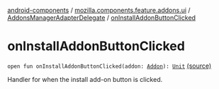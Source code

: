 [android-components](../../index.md) / [mozilla.components.feature.addons.ui](../index.md) / [AddonsManagerAdapterDelegate](index.md) / [onInstallAddonButtonClicked](./on-install-addon-button-clicked.md)

# onInstallAddonButtonClicked

`open fun onInstallAddonButtonClicked(addon: `[`Addon`](../../mozilla.components.feature.addons/-addon/index.md)`): `[`Unit`](https://kotlinlang.org/api/latest/jvm/stdlib/kotlin/-unit/index.html) [(source)](https://github.com/mozilla-mobile/android-components/blob/master/components/feature/addons/src/main/java/mozilla/components/feature/addons/ui/AddonsManagerAdapterDelegate.kt#L21)

Handler for when the install add-on button is clicked.

